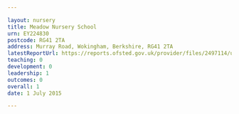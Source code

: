 ```yaml
---

layout: nursery
title: Meadow Nursery School
urn: EY224830
postcode: RG41 2TA
address: Murray Road, Wokingham, Berkshire, RG41 2TA
latestReportUrl: https://reports.ofsted.gov.uk/provider/files/2497114/urn/EY224830.pdf
teaching: 0
development: 0
leadership: 1
outcomes: 0
overall: 1
date: 1 July 2015

---
```

